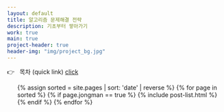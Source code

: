 ```yaml
---
layout: default
title: 알고리즘 문제해결 전략
description: 기초부터 쌓아가기
work: true
main: true
project-header: true
header-img: "img/project_bg.jpg"
---
```


<p class="second-label">
   <span class="label-emoji">
      &#128073;
   </span>
   &nbsp; 목차 (quick link)
   <a href="https://beenpow.github.io/ps/JONGMAN/2019-11-23-Jongman-list/2019-11-23-Jongman-list" target="_top">click</a>
</p>


<ul class="catalogue">
{% assign sorted = site.pages | sort: 'date' | reverse %}
{% for page in sorted %}
{% if page.jongman == true %}
{% include post-list.html %}
{% endif %}
{% endfor %}
</ul>
